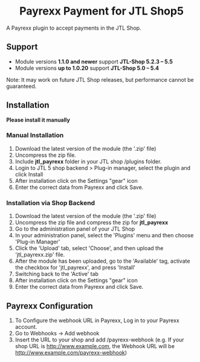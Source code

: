 <h1 align="center">Payrexx Payment for JTL Shop5</h1>

A Payrexx plugin to accept payments in the JTL Shop.

## Support
- Module versions **1.1.0 and newer** support **JTL-Shop 5.2.3 – 5.5**
- Module versions **up to 1.0.20** support **JTL-Shop 5.0 – 5.4**

Note: It may work on future JTL Shop releases, but performance cannot be guaranteed.

## Installation
**Please install it manually**
### Manual Installation
1. Download the latest version of the module (the '.zip' file)
2. Uncompress the zip file.
3. Include **jtl_payrexx** folder in your JTL shop /plugins folder.
4. Login to JTL 5 shop backend > Plug-in manager, select the plugin and click Install
5. After installation click on the Settings "gear" icon
6. Enter the correct data from Payrexx and click Save.

### Installation via Shop Backend
1. Download the latest version of the module (the '.zip' file)
2. Uncompress the zip file and compress the zip for **jtl_payrexx**
3. Go to the administration panel of your JTL Shop
4. In your administration panel, select the 'Plugins' menu and then choose 'Plug-in Manager'
5. Click the 'Upload' tab, select 'Choose', and then upload the 'jtl_payrexx.zip' file.
6. After the module has been uploaded, go to the 'Available' tag, activate the checkbox for 'jtl_payrexx', and press 'Install'
7. Switching back to the 'Active' tab 
8. After installation click on the Settings "gear" icon
9. Enter the correct data from Payrexx and click Save.

## Payrexx Configuration
 1. To Configure the webhook URL in Payrexx, Log in to your Payrexx account.
 2. Go to Webhooks -> Add webhook
 3. Insert the URL to your shop and add /payrexx-webhook (e.g. If your shop URL is http://www.example.com, the Webhook URL will be http://www.example.com/payrexx-webhook)
